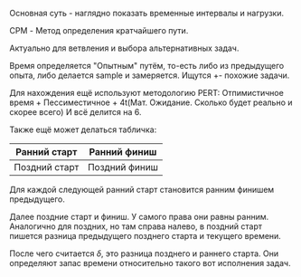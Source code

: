 Основная суть - наглядно показать временные интервалы и нагрузки.

CPM - Метод определения кратчайшего пути.

Актуально для ветвления и выбора альтернативных задач.

Время определяется "Опытным" путём, то-есть либо из предыдущего опыта, либо делается sample и замеряется.
Ищутся +- похожие задачи.

Для нахождения ещё используют методологию PERT:
Отпимистичное время + Пессиместичное + 4t(Мат. Ожидание. Сколько будет реально и скорее всего)
И всё делится на 6.

Также ещё может делаться табличка:

| Ранний старт  | Ранний финиш  |
| ------------- | ------------- |
| Поздний старт | Поздний финиш |
Для каждой следующей ранний старт становится ранним финишем предыдущего.

Далее поздние старт и финиш. У самого права они равны ранним.
Аналогично для поздних, но там справа налево, в поздний старт пишется разница предыдущего позднего старта и текущего времени.

После чего считается $\delta$, это разница позднего и раннего старта. Они определяют запас времени относительно такого вот исполнения задач.